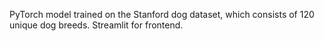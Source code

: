PyTorch model trained on the Stanford dog dataset, which consists of 120 unique dog breeds. Streamlit for frontend.
